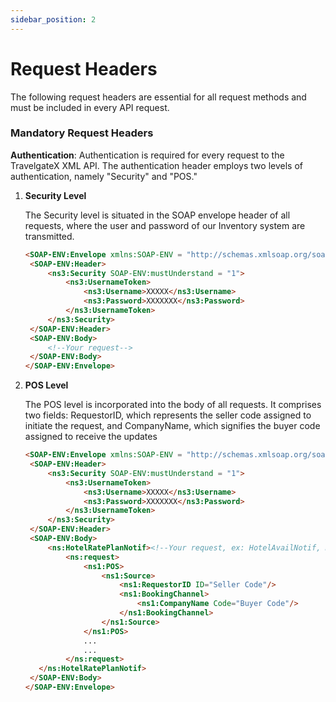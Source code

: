 ```yaml
---
sidebar_position: 2
---
```


# Request Headers

The following request headers are essential for all request methods and must be included in every API request.

### Mandatory Request Headers

**Authentication**: Authentication is required for every request to the TravelgateX XML API. The authentication header employs two levels of authentication, namely "Security" and "POS." 

1. **Security Level**

   The Security level is situated in the SOAP envelope header of all requests, where the user and password of our Inventory system are transmitted.

   ```html
   <SOAP-ENV:Envelope xmlns:SOAP-ENV = "http://schemas.xmlsoap.org/soap/envelope/" xmlns:ns1 = "http://www.opentravel.org/OTA/2003/05" xmlns:ns2 = "http://schemas.xmltravelgate.com/hubpush/provider/2012/10" xmlns:ns3 = "http://docs.oasis-open.org/wss/2004/01/oasis-200401-wss-wssecurity-secext-1.0.xsd">
    <SOAP-ENV:Header>
        <ns3:Security SOAP-ENV:mustUnderstand = "1">
            <ns3:UsernameToken>
                <ns3:Username>XXXXX</ns3:Username>
                <ns3:Password>XXXXXXX</ns3:Password>
            </ns3:UsernameToken>
        </ns3:Security>
    </SOAP-ENV:Header>
    <SOAP-ENV:Body>
        <!--Your request-->
    </SOAP-ENV:Body>
   </SOAP-ENV:Envelope>
   ```             

2. **POS Level**

   The POS level is incorporated into the body of all requests. It comprises two fields: RequestorID, which represents the seller code assigned to initiate the request, and CompanyName, which signifies the buyer code assigned to receive the updates

   ```html
   <SOAP-ENV:Envelope xmlns:SOAP-ENV = "http://schemas.xmlsoap.org/soap/envelope/" xmlns:ns1 = "http://www.opentravel.org/OTA/2003/05" xmlns:ns2 = "http://schemas.xmltravelgate.com/hubpush/provider/2012/10" xmlns:ns3 = "http://docs.oasis-open.org/wss/2004/01/oasis-200401-wss-wssecurity-secext-1.0.xsd">
    <SOAP-ENV:Header>
        <ns3:Security SOAP-ENV:mustUnderstand = "1">
            <ns3:UsernameToken>
                <ns3:Username>XXXXX</ns3:Username>
                <ns3:Password>XXXXXXX</ns3:Password>
            </ns3:UsernameToken>
        </ns3:Security>
    </SOAP-ENV:Header>
    <SOAP-ENV:Body>
        <ns:HotelRatePlanNotif><!--Your request, ex: HotelAvailNotif, HotelRatePlanInventoryRetrieve ...-->
            <ns:request>
                <ns1:POS>
                    <ns1:Source>
                        <ns1:RequestorID ID="Seller Code"/>
                        <ns1:BookingChannel>
                            <ns1:CompanyName Code="Buyer Code"/>
                        </ns1:BookingChannel>
                    </ns1:Source>
                </ns1:POS>
                ...
                ...
            </ns:request>
      </ns:HotelRatePlanNotif>
    </SOAP-ENV:Body>
   </SOAP-ENV:Envelope>
   ```       
